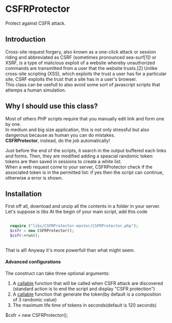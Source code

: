 CSFRProtector
==============

Protect against CSFR attack.

## Introduction
Cross-site request forgery, also known as a one-click attack or session riding and abbreviated as CSRF (sometimes pronounced sea-surf[1]) or XSRF, is a type of malicious exploit of a website whereby unauthorized commands are transmitted from a user that the website trusts.[2] Unlike cross-site scripting (XSS), which exploits the trust a user has for a particular site, CSRF exploits the trust that a site has in a user's browser.   
This class can be usefull to also avoid some sort of javascript scripts that attemps a human simulation.  

## Why I should use this class?
Most of others PHP scripts require that you manually edit link and form one by one.  
In medium and big size application, this is not only stressful but also dangerous because as human you can do mistakes.  
**CSFRProtector**, instead, do the job automatically!  

Just before the end of the scripts, it search in the output buffered each links and forms. Then, they are modified adding a speacial randomic token:
tokens are then saved in sessions to create a white list.  
When a web request come to your server, CSFRProtector check if the associated token is in the permitted list: if yes then the script can continue, otherwise a error is shown.  


## Installation
First off all, download and unzip all the contents in a folder in your server. Let's suppose is *libs*
At the begin of your main script, add this code

```php
  
  require ("libs/CSFRProtector-master/CSFRProtector.php");
  $csfr = new CSFRProtector();
  $csfr->run();
  
```

That is all! Anyway it's more powerfull than what might seem.  

#### Advanced configurations

The construct can take three optional arguments:
1. A [callable](http://php.net/manual/en/language.types.callable.php) function that will be called when CSFR attack are discovered (standard action is to end the script and display "CSFR protection")
2. A [callable](http://php.net/manual/en/language.types.callable.php) function that generate the token(by default is a composition of 3 randomic value)
3. The maximum life time of tokens in seconds(default is 120 seconds)


$csfr = new CSFRProtector();
